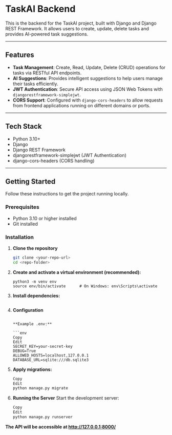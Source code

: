 # TaskAI Backend

This is the backend for the TaskAI project, built with Django and Django REST Framework. It allows users to create, update, delete tasks and provides AI-powered task suggestions.

---

## Features

- **Task Management**: Create, Read, Update, Delete (CRUD) operations for tasks via RESTful API endpoints.
- **AI Suggestions**: Provides intelligent suggestions to help users manage their tasks efficiently.
- **JWT Authentication**: Secure API access using JSON Web Tokens with `djangorestframework-simplejwt`.
- **CORS Support**: Configured with `django-cors-headers` to allow requests from frontend applications running on different domains or ports.

---

## Tech Stack

- Python 3.10+
- Django
- Django REST Framework
- djangorestframework-simplejwt (JWT Authentication)
- django-cors-headers (CORS handling)

---

## Getting Started

Follow these instructions to get the project running locally.

### Prerequisites

- Python 3.10 or higher installed
- Git installed

### Installation

1. **Clone the repository**

   ```bash
   git clone <your-repo-url>
   cd <repo-folder>

2. **Create and activate a virtual environment (recommended):**

   ```
   python3 -m venv env
   source env/bin/activate      # On Windows: env\Scripts\activate

3. **Install dependencies:**

   ```pip install -r requirements.txt

4. **Configuration**

   ```Create a .env file in the project root (optional but recommended) to store sensitive settings like SECRET_KEY, database credentials, and JWT settings.

   **Example .env:**

   ```env
   Copy
   Edit
   SECRET_KEY=your-secret-key
   DEBUG=True
   ALLOWED_HOSTS=localhost,127.0.0.1
   DATABASE_URL=sqlite:///db.sqlite3

5. **Apply migrations:**

   ```bash
   Copy
   Edit
   python manage.py migrate

6. **Running the Server**
   Start the development server:

   ```bash
   Copy
   Edit
   python manage.py runserver
   
**The API will be accessible at http://127.0.0.1:8000/**
